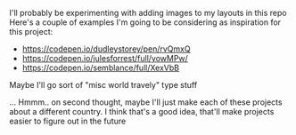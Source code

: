 I'll probably be experimenting with adding images to my layouts in this repo
Here's a couple of examples I'm going to be considering as inspiration for this project:
  - https://codepen.io/dudleystorey/pen/rvQmxQ
  - https://codepen.io/julesforrest/full/yowMPw/
  - https://codepen.io/semblance/full/XexVbB

Maybe I'll go sort of "misc world travely" type stuff

... Hmmm.. on second thought, maybe I'll just make each of these projects about a different
country. I think that's a good idea, that'll make projects easier to figure out in the future